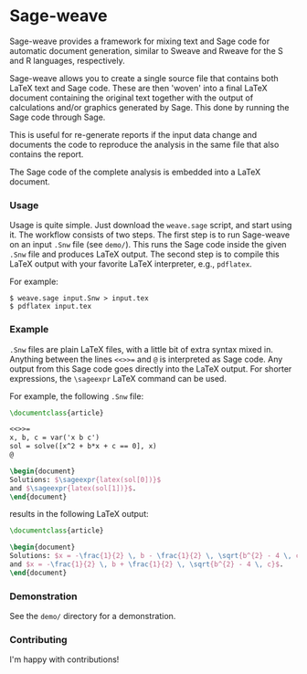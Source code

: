 # Sage-weave

Sage-weave provides a framework for mixing text and Sage code for automatic
document generation, similar to Sweave and Rweave for the S and R languages,
respectively.

Sage-weave allows you to create a single source file that contains both
LaTeX text and Sage code. These are then 'woven' into a final LaTeX document
containing the original text together with the output of calculations and/or
graphics generated by Sage. This done by running the Sage code through Sage.

This is useful for re-generate reports if the input data change and documents
the code to reproduce the analysis in the same file that also contains
the report.

The Sage code of the complete analysis is embedded into a LaTeX document.

### Usage
Usage is quite simple. Just download the `weave.sage` script, and start
using it. The workflow consists of two steps. The first step is to run
Sage-weave on an input `.Snw` file (see `demo/`). This runs the Sage code
inside the given `.Snw` file and produces LaTeX output. The second step
is to compile this LaTeX output with your favorite LaTeX interpreter,
e.g., `pdflatex`.

For example:

```shell
$ weave.sage input.Snw > input.tex
$ pdflatex input.tex
```

### Example
`.Snw` files are plain LaTeX files, with a little bit of extra syntax mixed in.
Anything between the lines `<<>>=` and `@` is interpreted as Sage code. Any
output from this Sage code goes directly into the LaTeX output. For shorter
expressions, the `\sageexpr` LaTeX command can be used.

For example, the following `.Snw` file:

```latex
\documentclass{article}

<<>>=
x, b, c = var('x b c')
sol = solve([x^2 + b*x + c == 0], x)
@

\begin{document}
Solutions: $\sageexpr{latex(sol[0])}$
and $\sageexpr{latex(sol[1])}$.
\end{document}
```

results in the following LaTeX output:

```latex
\documentclass{article}

\begin{document}
Solutions: $x = -\frac{1}{2} \, b - \frac{1}{2} \, \sqrt{b^{2} - 4 \, c}$
and $x = -\frac{1}{2} \, b + \frac{1}{2} \, \sqrt{b^{2} - 4 \, c}$.
\end{document}
```

### Demonstration
See the `demo/` directory for a demonstration.


### Contributing
I'm happy with contributions!

